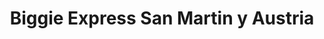 ---
title: "Biggie Express San Martin y Austria"
url: /ycua-sati/biggie-express-san-martin-y-austria/
shop: Supermarkt
---